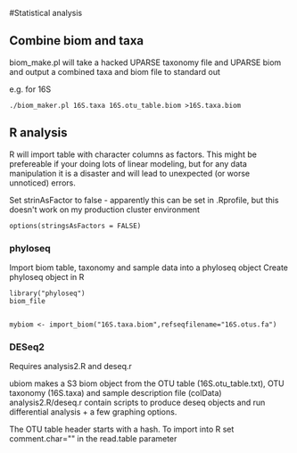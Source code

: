 #Statistical analysis

## Combine biom and taxa
biom_make.pl will take a hacked UPARSE taxonomy file and UPARSE biom and output a combined taxa and biom file to standard out

e.g. for 16S
```shell
./biom_maker.pl 16S.taxa 16S.otu_table.biom >16S.taxa.biom
```


## R analysis
R will import table with character columns as factors. This might be prefereable if your doing lots of linear modeling, but for any data manipulation it is a disaster and will lead to unexpected (or worse unnoticed) errors.

Set strinAsFactor to false - apparently this can be set in .Rprofile, but this doesn't work on my production cluster environment
```{r}
options(stringsAsFactors = FALSE)
```
### phyloseq
Import biom table, taxonomy and sample data into a phyloseq object
Create phyloseq object in R
```{r}
library("phyloseq")
biom_file


mybiom <- import_biom("16S.taxa.biom",refseqfilename="16S.otus.fa")
```


### DESeq2


Requires analysis2.R and deseq.r

ubiom makes a S3 biom object from the OTU table (16S.otu_table.txt), OTU taxonomy (16S.taxa) and sample description file (colData) analysis2.R/deseq.r contain scripts to produce deseq objects and run differential analysis + a few graphing options.

The OTU table header starts with a hash. To import into R set comment.char="" in the read.table parameter

